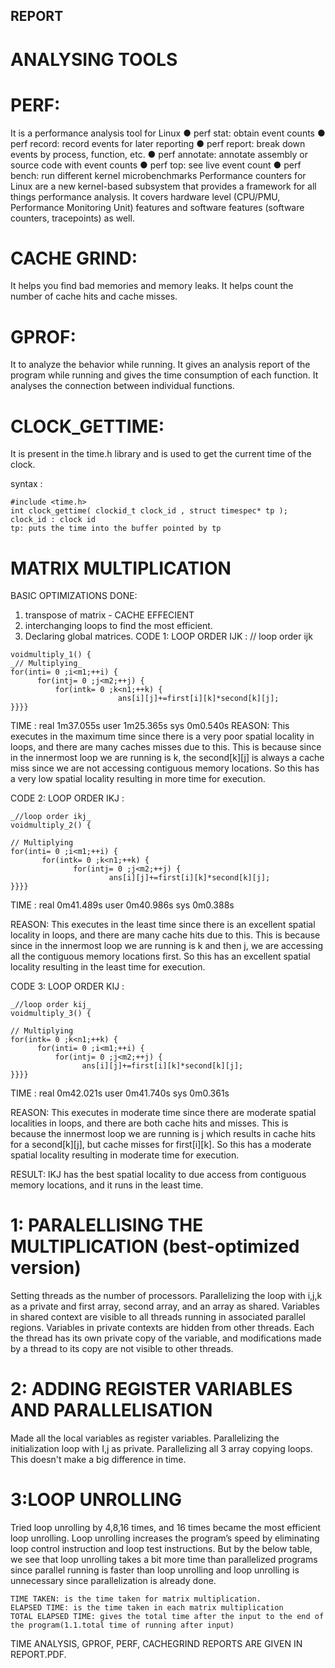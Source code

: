 ## REPORT
# ANALYSING TOOLS

# PERF: 
It is a performance analysis tool for Linux
● perf stat: obtain event counts
● perf record: record events for later reporting
● perf report: break down events by process, function, etc.
● perf annotate: annotate assembly or source code with event counts
● perf top: see live event count
● perf bench: run different kernel microbenchmarks
 Performance counters for Linux are a new kernel-based subsystem that provides a framework for all things performance analysis. It covers hardware level (CPU/PMU, Performance Monitoring Unit) features and software features (software counters, tracepoints) as well.

# CACHE GRIND: 
It helps you find bad memories and memory leaks. It helps count the number of cache hits and cache misses.

# GPROF:
It to analyze the behavior while running. It gives an analysis report of the program while running and gives the time consumption of each function. It analyses the connection between individual functions.

# CLOCK_GETTIME: 
It is present in the time.h library and is used to get the current time of the clock.

syntax :
```
#include <time.h>
int clock_gettime( clockid_t clock_id , struct timespec* tp );
clock_id : clock id
tp: puts the time into the buffer pointed by tp
```
# MATRIX MULTIPLICATION

BASIC OPTIMIZATIONS DONE: 
1. transpose of matrix - CACHE EFFECIENT
2. interchanging loops to find the most efficient.
3. Declaring global matrices.
 CODE 1: LOOP ORDER IJK :
 // loop order ijk
```
voidmultiply_1() {
_// Multiplying_
for(inti= 0 ;i<m1;++i) {
      for(intj= 0 ;j<m2;++j) {
          for(intk= 0 ;k<n1;++k) {
                        ans[i][j]+=first[i][k]*second[k][j];
}}}}

```
TIME :
real 1m37.055s
user 1m25.365s
sys 0m0.540s
REASON: This executes in the maximum time since there is a very poor spatial locality in loops, and there are many caches misses due to this. This is because since in the innermost loop we are running is k, the second[k][j] is always a cache miss since we are not accessing contiguous memory locations. So this has a very low spatial locality resulting in more time for execution.

CODE 2: LOOP ORDER IKJ :
```
_//loop order ikj_
voidmultiply_2() {

// Multiplying
for(inti= 0 ;i<m1;++i) {
       for(intk= 0 ;k<n1;++k) {
              for(intj= 0 ;j<m2;++j) {
                      ans[i][j]+=first[i][k]*second[k][j];
}}}}
```
TIME :
real 0m41.489s
user 0m40.986s
sys 0m0.388s

REASON: This executes in the least time since there is an excellent spatial locality in loops, and there are many cache hits due to this. This is because since in the innermost loop we are running is k and then j, we are accessing all the contiguous memory locations first. So this has an excellent spatial locality resulting in the least time for execution.

CODE 3: LOOP ORDER KIJ :
```
_//loop order kij_
voidmultiply_3() {

// Multiplying
for(intk= 0 ;k<n1;++k) {
      for(inti= 0 ;i<m1;++i) {
          for(intj= 0 ;j<m2;++j) {
                ans[i][j]+=first[i][k]*second[k][j];
}}}}
```
TIME :
real 0m42.021s
user 0m41.740s
sys 0m0.361s

REASON: This executes in moderate time since there are moderate spatial localities in loops, and there are both cache hits and misses. This is because the innermost loop we are running is j which results in cache hits for a second[k][j], but cache misses for first[i][k]. So this has a moderate spatial locality resulting in moderate time for execution.

RESULT: IKJ has the best spatial locality to due access from contiguous memory locations, and it runs in the least time.

# 1: PARALELLISING THE MULTIPLICATION (best-optimized version)

Setting threads as the number of processors. Parallelizing the loop with i,j,k as a private and first array, second array, and an array as shared. Variables in shared context are visible to all threads running in associated parallel regions. Variables in private contexts are hidden from other threads. Each
the thread has its own private copy of the variable, and modifications made by a thread to its copy are not visible to other threads.

# 2: ADDING REGISTER VARIABLES AND PARALLELISATION

Made all the local variables as register variables.
Parallelizing the initialization loop with I,j as private.
Parallelizing all 3 array copying loops.
This doesn't make a big difference in time.

# 3:LOOP UNROLLING

Tried loop unrolling by 4,8,16 times, and 16 times became the most efficient loop unrolling. Loop unrolling increases the program’s speed by eliminating loop control instruction and loop test instructions. But by the below table, we see that loop unrolling takes a bit more time than parallelized programs since parallel running is faster than loop unrolling and loop unrolling is unnecessary since parallelization is already done.


```
TIME TAKEN: is the time taken for matrix multiplication.
ELAPSED TIME: is the time taken in each matrix multiplication
TOTAL ELAPSED TIME: gives the total time after the input to the end of the program(1.1.total time of running after input)
```

TIME ANALYSIS, GPROF, PERF, CACHEGRIND REPORTS ARE GIVEN IN REPORT.PDF.
